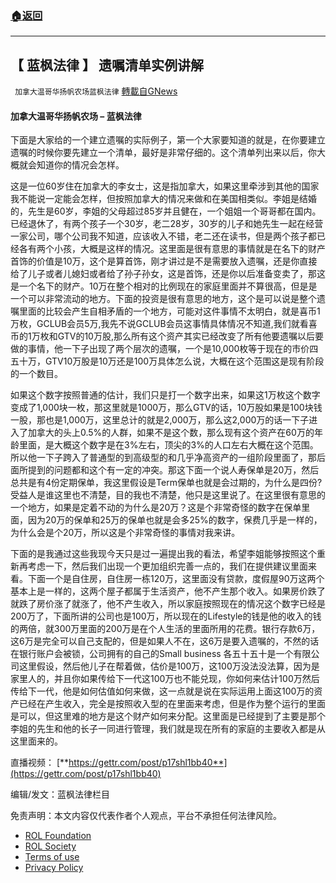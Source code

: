 ###  [:house:返回](README.md)
---


## 【 蓝枫法律 】 遗嘱清单实例讲解
` 加拿大温哥华扬帆农场蓝枫法律` [轉載自GNews](https://gnews.org/zh-hans/2486832/)

####  加拿大温哥华扬帆农场 – 蓝枫法律 
  
下面是大家给的一个建立遗嘱的实际例子，第一个大家要知道的就是，在你要建立遗嘱的时候你要先建立一个清单，最好是非常仔细的。这个清单列出来以后，你大概就会知道你的情况会怎样。
 
这是一位60岁住在加拿大的李女士，这是指加拿大，如果这里牵涉到其他的国家我不能说一定能会怎样，但按照加拿大的情况来做和在美国相类似。李姐是结婚的，先生是60岁，李姐的父母超过85岁并且健在，一个姐姐一个哥哥都在国内。已经退休了，有两个孩子一个30岁，老二28岁，30岁的儿子和她先生一起在经营一家公司，哪个公司我不知道，应该收入不错，老二还在读书，但是两个孩子都已经各有两个小孩，大概是这样的情况。这里面是很有意思的事情就是在名下的财产首饰的价值是10万，这个是算首饰，刚才讲过是不是需要放入遗嘱，还是你直接给了儿子或者儿媳妇或者给了孙子孙女，这是首饰，还是你以后准备变卖了，那这是一个名下的财产。10万在整个相对的比例现在的家庭里面并不算很高，但是是一个可以非常流动的地方。下面的投资是很有意思的地方，这个是可以说是整个遗嘱里面的比较会产生自相矛盾的一个地方，可能对这件事情不太明白，就是喜币1万枚，GCLUB会员5万,我先不说GCLUB会员这事情具体情况不知道,我们就看喜币的1万枚和GTV的10万股,那么所有这个资产其实已经改变了所有他要遗嘱以后要做的事情，他一下子出现了两个层次的遗嘱，一个是10,000枚等于现在的市价四五十万，GTV10万股是10万还是100万具体怎么说，大概在这个范围这是现有阶段的一个数目。
 
如果这个数字按照普通的估计，我们只是打一个数字出来，如果这1万枚这个数字变成了1,000块一枚，那这里就是1000万，那么GTV的话，10万股如果是100块钱一股，那也是1,000万，这里总计的就是2,000万，那么这2,000万的话一下子进入了加拿大的头上0.5%的人群，如果不是这个数，那么现有这个资产在60万的年龄里面，是大概这个数字是在3%左右，顶尖的3%的人口左右大概在这个范围。所以他一下子跨入了普通型的到高级型的和几乎净高资产的一组阶段里面了，那后面所提到的问题都和这个有一定的冲突。那这下面一个说人寿保单是20万，然后总共是有4份定期保单，我这里假设是Term保单也就是会过期的，为什么是四份?受益人是谁这里也不清楚，目的我也不清楚，他只是这里说了。在这里很有意思的一个地方，如果是定着不动的为什么是20万？这是个非常奇怪的数字在保单里面，因为20万的保单和25万的保单也就是会多25%的数字，保费几乎是一样的，为什么会是个20万，所以这是个非常奇怪的事情对我来讲。
 
下面的是我通过这些我现今天只是过一遍提出我的看法，希望李姐能够按照这个重新再考虑一下，然后我们出现一个更加组织完善一点的，我们在提供建议里面来看。下面一个是自住房，自住房一栋120万，这里面没有贷款，度假屋90万这两个基本上是一样的，这两个屋子都属于生活资产，他不产生那个收入。如果房价跌了就跌了房价涨了就涨了，他不产生收入，所以家庭按照现在的情况这个数字已经是200万了，下面所讲的公司也是100万，所以现在的Lifestyle的钱是他的收入的钱的两倍，就300万里面的200万是在个人生活的里面所用的花费。银行存款6万，这6万是完全可以自己支配的，但是如果人不在，这6万是要入遗嘱的，不然的话在银行账户会被锁，公司拥有的自己的Small business 各五十五十是一个有限公司这里假设，然后他儿子在帮着做，估价是100万，这100万没法没法算，因为是家里人的，并且你如果传给下一代这100万也不能兑现，你如何来估计100万然后传给下一代，他是如何估值如何来做，这一点就是说在实际运用上面这100万的资产已经在产生收入，完全是按照收入型的在里面来考虑，但是作为整个运行的里面是可以，但这里难的地方是这个财产如何来分配。这里面是已经提到了主要是那个李姐的先生和他的长子一同进行管理，我们就是现在所有的家庭的主要收入都是从这里面来的。
 
直播视频： [**https://gettr.com/post/p17shl1bb40**](https://gettr.com/post/p17shl1bb40)
 
编辑/发文：蓝枫法律栏目

免责声明：本文内容仅代表作者个人观点，平台不承担任何法律风险。
  
- [ROL Foundation](https://rolfoundation.org/)
- [ROL Society](https://rolsociety.org/)
- [Terms of use](https://gnews.org/terms-of-use-3/)
- [Privacy Policy](https://gnews.org/privacy-policy/)
